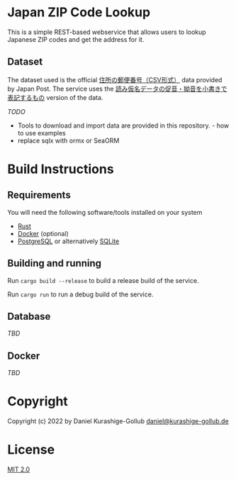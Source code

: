 # Japan ZIP Code Lookup

This is a simple REST-based webservice that allows users to lookup Japanese ZIP codes and get the address for it.

## Dataset

The dataset used is the official [住所の郵便番号（CSV形式）](https://www.post.japanpost.jp/zipcode/download.html) data provided by Japan Post.
The service uses the [読み仮名データの促音・拗音を小書きで表記するもの](https://www.post.japanpost.jp/zipcode/dl/kogaki-zip.html) version of the data.


*TODO* 
- Tools to download and import data are provided in this repository. - how to use examples
- replace sqlx with ormx or SeaORM

# Build Instructions

## Requirements

You will need the following software/tools installed on your system

- [Rust](https://www.rust-lang.org/)
- [Docker](https://www.docker.com/) (optional)
- [PostgreSQL](https://www.postgresql.org/) or alternatively [SQLite](https://www.sqlite.org/)

## Building and running

Run `cargo build --release` to build a release build of the service.

Run `cargo run` to run a debug build of the service.

## Database

_TBD_

## Docker

_TBD_

# Copyright

Copyright (c) 2022 by Daniel Kurashige-Gollub <daniel@kurashige-gollub.de>


# License

[MIT 2.0](LICENSE.md)
